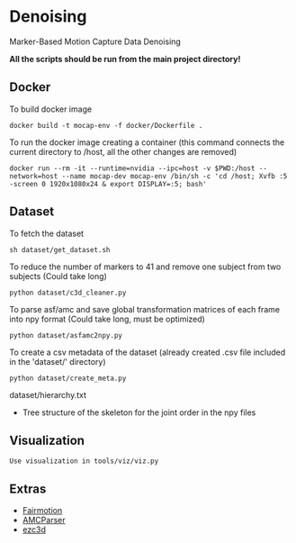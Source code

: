 # Denoising
Marker-Based Motion Capture Data Denoising

**All the scripts should be run from the main project directory!**

## Docker

To build docker image
```
docker build -t mocap-env -f docker/Dockerfile .
```

To run the docker image creating a container (this command connects the current directory to /host, all the other changes are removed)
```
docker run --rm -it --runtime=nvidia --ipc=host -v $PWD:/host --network=host --name mocap-dev mocap-env /bin/sh -c 'cd /host; Xvfb :5 -screen 0 1920x1080x24 & export DISPLAY=:5; bash'
```

## Dataset

To fetch the dataset
```
sh dataset/get_dataset.sh
```

To reduce the number of markers to 41 and remove one subject from two subjects (Could take long)
```
python dataset/c3d_cleaner.py
```

To parse asf/amc and save global transformation matrices of each frame into npy format (Could take long, must be optimized)
```
python dataset/asfamc2npy.py
```

To create a csv metadata of the dataset (already created .csv file included in the 'dataset/' directory)
```
python dataset/create_meta.py
```

dataset/hierarchy.txt
- Tree structure of the skeleton for the joint order in the npy files

## Visualization
```
Use visualization in tools/viz/viz.py
```

## Extras
- [Fairmotion](https://github.com/facebookresearch/fairmotion)
- [AMCParser](https://github.com/CalciferZh/AMCParser)
- [ezc3d](https://github.com/pyomeca/ezc3d)
